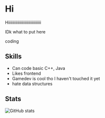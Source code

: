 # Hi

Hiiiiiiiiiiiiiiiiiiiiiiiiiiiiiiii

IDk what to put here

coding

## Skills

- Can code basic C++, Java
- Likes frontend
- Gamedev is cool tho I haven't touched it yet
- hate data structures

## Stats

![GitHub stats](https://github-readme-stats.vercel.app/api?username=hoshioka-aoi&show_icons=true&theme=radical)

<!--
**hoshioka-aoi/hoshioka-aoi** is a ✨ _special_ ✨ repository because its `README.md` (this file) appears on your GitHub profile.

Here are some ideas to get you started:

- 🔭 I’m currently working on ...
- 🌱 I’m currently learning ...
- 👯 I’m looking to collaborate on ...
- 🤔 I’m looking for help with ...
- 💬 Ask me about ...
- 📫 How to reach me: ...
- 😄 Pronouns: ...
- ⚡ Fun fact: ...
-->
